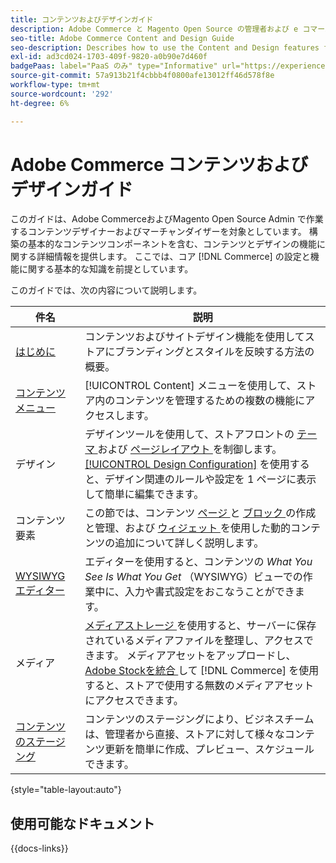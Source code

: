 ```yaml
---
title: コンテンツおよびデザインガイド
description: Adobe Commerce と Magento Open Source の管理者および e コマースマーケター向けのコンテンツおよびデザイン機能についての包括的な情報。
seo-title: Adobe Commerce Content and Design Guide
seo-description: Describes how to use the Content and Design features for Adobe Commerce and Magento Open Source.
exl-id: ad3cd024-1703-409f-9820-a0b90e7d460f
badgePaas: label="PaaS のみ" type="Informative" url="https://experienceleague.adobe.com/ja/docs/commerce/user-guides/product-solutions" tooltip="Adobe Commerce on Cloud プロジェクト（Adobeが管理する PaaS インフラストラクチャ）およびオンプレミスプロジェクトにのみ適用されます。"
source-git-commit: 57a913b21f4cbbb4f0800afe13012ff46d578f8e
workflow-type: tm+mt
source-wordcount: '292'
ht-degree: 6%

---
```


# Adobe Commerce コンテンツおよびデザインガイド

このガイドは、Adobe CommerceおよびMagento Open Source Admin で作業するコンテンツデザイナーおよびマーチャンダイザーを対象としています。 構築の基本的なコンテンツコンポーネントを含む、コンテンツとデザインの機能に関する詳細情報を提供します。 ここでは、コア [!DNL Commerce] の設定と機能に関する基本的な知識を前提としています。

このガイドでは、次の内容について説明します。

| 件名 | 説明 |
| ------- | ----------- |
| [ はじめに ](introduction.md) | コンテンツおよびサイトデザイン機能を使用してストアにブランディングとスタイルを反映する方法の概要。 |
| [ コンテンツメニュー ](content-menu.md) | [!UICONTROL Content] メニューを使用して、ストア内のコンテンツを管理するための複数の機能にアクセスします。 |
| デザイン | デザインツールを使用して、ストアフロントの [ テーマ ](themes.md) および [ ページレイアウト ](page-layout.md) を制御します。 [[!UICONTROL Design Configuration]](configuration.md) を使用すると、デザイン関連のルールや設定を 1 ページに表示して簡単に編集できます。 |
| コンテンツ要素 | この節では、コンテンツ [ ページ ](pages.md) と [ ブロック ](blocks.md) の作成と管理、および [ ウィジェット ](widgets.md) を使用した動的コンテンツの追加について詳しく説明します。 |
| [WYSIWYG エディター ](editor.md) | エディターを使用すると、コンテンツの _What You See Is What You Get_ （WYSIWYG）ビューでの作業中に、入力や書式設定をおこなうことができます。 |
| メディア | [ メディアストレージ ](media-storage.md) を使用すると、サーバーに保存されているメディアファイルを整理し、アクセスできます。 メディアアセットをアップロードし、[Adobe Stockを統合 ](adobe-stock.md) して [!DNL Commerce] を使用すると、ストアで使用する無数のメディアアセットにアクセスできます。 |
| [ コンテンツのステージング ](content-staging.md) | コンテンツのステージングにより、ビジネスチームは、管理者から直接、ストアに対して様々なコンテンツ更新を簡単に作成、プレビュー、スケジュールできます。 |

{style="table-layout:auto"}

## 使用可能なドキュメント

{{docs-links}}
